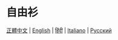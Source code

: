 # 自由衫

[正體中文](https://github.com/robpotter89/freeshirtz/blob/master/README.cn.md) | [English](https://github.com/robpotter89/freeshirtz/blob/master/README.md) | [हिंदी](https://github.com/robpotter89/freeshirtz/blob/master/README.in.md) | [Italiano](https://github.com/robpotter89/freeshirtz/blob/master/README.it.md) | [Русский](https://github.com/robpotter89/freeshirtz/blob/master/README.ru.md)
